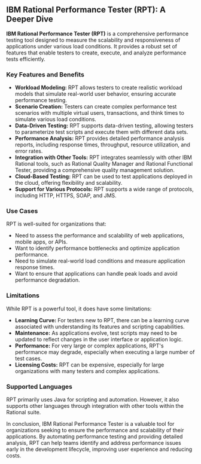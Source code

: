 ## IBM Rational Performance Tester (RPT): A Deeper Dive

**IBM Rational Performance Tester (RPT)** is a comprehensive performance testing tool designed to measure the scalability and responsiveness of applications under various load conditions. It provides a robust set of features that enable testers to create, execute, and analyze performance tests efficiently.

### Key Features and Benefits

* **Workload Modeling:** RPT allows testers to create realistic workload models that simulate real-world user behavior, ensuring accurate performance testing.
* **Scenario Creation:** Testers can create complex performance test scenarios with multiple virtual users, transactions, and think times to simulate various load conditions.
* **Data-Driven Testing:** RPT supports data-driven testing, allowing testers to parameterize test scripts and execute them with different data sets.
* **Performance Analysis:** RPT provides detailed performance analysis reports, including response times, throughput, resource utilization, and error rates.
* **Integration with Other Tools:** RPT integrates seamlessly with other IBM Rational tools, such as Rational Quality Manager and Rational Functional Tester, providing a comprehensive quality management solution.
* **Cloud-Based Testing:** RPT can be used to test applications deployed in the cloud, offering flexibility and scalability.
* **Support for Various Protocols:** RPT supports a wide range of protocols, including HTTP, HTTPS, SOAP, and JMS.

### Use Cases

RPT is well-suited for organizations that:

* Need to assess the performance and scalability of web applications, mobile apps, or APIs.
* Want to identify performance bottlenecks and optimize application performance.
* Need to simulate real-world load conditions and measure application response times.
* Want to ensure that applications can handle peak loads and avoid performance degradation.

### Limitations

While RPT is a powerful tool, it does have some limitations:

* **Learning Curve:** For testers new to RPT, there can be a learning curve associated with understanding its features and scripting capabilities.
* **Maintenance:** As applications evolve, test scripts may need to be updated to reflect changes in the user interface or application logic.
* **Performance:** For very large or complex applications, RPT's performance may degrade, especially when executing a large number of test cases.
* **Licensing Costs:** RPT can be expensive, especially for large organizations with many testers and complex applications.

### Supported Languages

RPT primarily uses Java for scripting and automation. However, it also supports other languages through integration with other tools within the Rational suite.

In conclusion, IBM Rational Performance Tester is a valuable tool for organizations seeking to ensure the performance and scalability of their applications. By automating performance testing and providing detailed analysis, RPT can help teams identify and address performance issues early in the development lifecycle, improving user experience and reducing costs.
